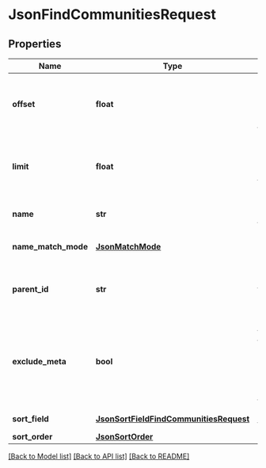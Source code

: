 # JsonFindCommunitiesRequest

## Properties
Name | Type | Description | Notes
------------ | ------------- | ------------- | -------------
**offset** | **float** | The first result to retrieve. If not set (value &#x3D; &lt;tt&gt;0&lt;/tt&gt;), results will be retrieved starting from row &lt;tt&gt;0&lt;/tt&gt; | [optional] 
**limit** | **float** | The maximum number of results to retrieve. If not set (value &#x3D; &lt;tt&gt;0&lt;/tt&gt;), the default limit will be used | [optional] 
**name** | **str** | The name of the community to search for | [optional] 
**name_match_mode** | [**JsonMatchMode**](JsonMatchMode.md) | The match mode used to compare &lt;code&gt;name&lt;/code&gt; | [optional] 
**parent_id** | **str** | The &lt;code&gt;id&lt;/code&gt; of the parent community to find the communities in | [optional] 
**exclude_meta** | **bool** | The exclude meta flag. If this is set to true then the meta communities will not be returned (meta communities are i.e. communities not created manually by the user) | [optional] 
**sort_field** | [**JsonSortFieldFindCommunitiesRequest**](JsonSortFieldFindCommunitiesRequest.md) | The field on which the results are sorted | [optional] 
**sort_order** | [**JsonSortOrder**](JsonSortOrder.md) | The sorting order | [optional] 

[[Back to Model list]](../README.md#documentation-for-models) [[Back to API list]](../README.md#documentation-for-api-endpoints) [[Back to README]](../README.md)


